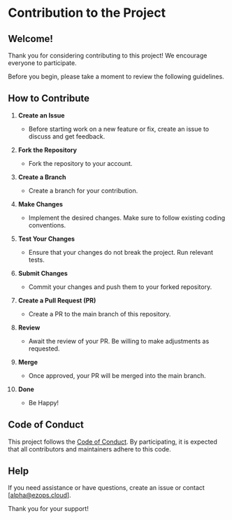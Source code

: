 # Contribution to the Project

## Welcome!

Thank you for considering contributing to this project! We encourage everyone to participate.

Before you begin, please take a moment to review the following guidelines.

## How to Contribute

1. **Create an Issue**
    - Before starting work on a new feature or fix, create an issue to discuss and get feedback.

2. **Fork the Repository**
    - Fork the repository to your account.

3. **Create a Branch**
    - Create a branch for your contribution.

4. **Make Changes**
    - Implement the desired changes. Make sure to follow existing coding conventions.

5. **Test Your Changes**
    - Ensure that your changes do not break the project. Run relevant tests.

6. **Submit Changes**
    - Commit your changes and push them to your forked repository.

7. **Create a Pull Request (PR)**
    - Create a PR to the main branch of this repository.

8. **Review**
    - Await the review of your PR. Be willing to make adjustments as requested.

9. **Merge**
    - Once approved, your PR will be merged into the main branch.

10. **Done**
    - Be Happy!

## Code of Conduct

This project follows the [Code of Conduct](https://github.com/PedreirosDeBurnout/tf-clickops-backend/blob/main/.github/CODE_OF_CONDUCT.md). By participating, it is expected that all contributors and maintainers adhere to this code.

## Help

If you need assistance or have questions, create an issue or contact [alpha@ezops.cloud].

Thank you for your support!
